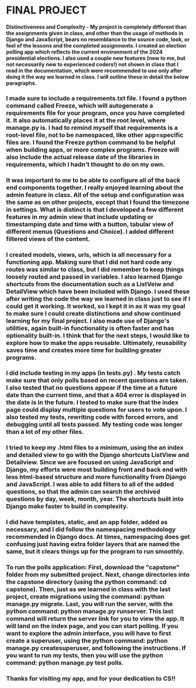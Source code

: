 # FINAL PROJECT
#### Distinctiveness and Complexity - My project is completely different than the assignments given in class, and other than the usage of methods in Django and JavaScript, bears no resemblance to the source code, look, or feel of the lessons and the completed assignments. I created an election polling app which reflects the current environment of the 2024 presidential elections. I also used a couple new features (new to me, but not necessarily new to experienced coders!) not shown in class that I read in the documentation, which were recommended to use only after doing it the way we learned in class. I will outline these in detail the below paragraphs.

### I made sure to include a requirements.txt file. I found a python command called Freeze, which will autogenerate a requirements file for your program, once you have completed it. It also automatically places it at the root level, where manage.py is. I had to remind myself that requirements is a root-level file, not to be namespaced, like other app=specific files are. I found the Freeze python command to be helpful when building apps, or more complex programs. Freeze will also include the actual release date of the libraries in requirements, which I hadn't thought to do on my own.

### It was important to me to be able to configure all of the back end components together. I really enjoyed learning about the admin feature in class. All of the setup and configuration was the same as on other projects, except that I found the timezone in settings. What is distinct is that I developed a few different features in my admin view that include updating or timestamping date and time with a button, tabular view of different menus (Questions and Choice). I added different filtered views of the content.

### I created models, views, urls, which is all necessary for a functioning app. Making sure that I did not hard code any routes was similar to class, but I did remember to keep things loosely routed and passed in variables. I also learned  Django shortcuts from the documentation such as a ListVeiw and DetailView which have been included with Django. I used these after writing the code the way we learned in class just to see if I could get it working. It worked, so I kept it in as it was my goal to make sure I could create distinctions and show continued learning for my final project. I also made use of Django's utilities, again built-in functionality is often faster and has optionality built-in. I think that for the next steps, I would like to explore how to make the apps reusable. Ultimately, reusability saves time and creates more time for building greater programs.

### I did include testing in my apps (in tests.py) . My tests catch make sure that only polls based on recent questions are taken. I also tested that no questions appear if the time at a future date than the current time, and that a 404 error is displayed in the date is in the future. I tested to make sure that the index page could display multiple questions for users to vote upon. I also tested my tests, rewriting code with forced errors, and debugging until all tests passed. My testing code was longer than a lot of my other files.

### I tried to keep my .html files to a minimum, using the an index and detailed view to go with the Django shortcuts ListView and Detailview. Since we are focused on using JavaScript and Django, my efforts were most building front and back end with less html-based structure and more functionality from Django and JavaScript. I was able to add filters to all of the added questions, so that the admin can search the archived questions by day, week, month, year. The shortcuts built into Django make faster to build in complexity.

### I did have templates, static, and an app folder, added as necessary, and I did follow the namespacing methodology recommended in Django docs. At times, namespacing does get confusing just having extra folder layers that are named the same, but it clears things up for the program to run smoothly.

### To run the polls application: First, download the "capstone" folder from my submitted project. Next, change directories into the capstone directory (using the python command: cd capstone). Then, just as we learned in class with the last project, create migrations using the command: python manage.py migrate. Last, you will run the server, with the python command: python manage.py runserver. This last command will return the server link for you to view the app. It will land on the index page, and you can start polling. If you want to explore the admin interface, you will have to first create a superuser, using the python command: python manage.py createsuperuser, and following the instructions. If you want to run my tests, then you will use the python command: python manage.py test polls.

### Thanks for visiting my app, and for your dedication to CS!!
